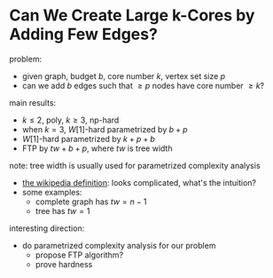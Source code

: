 # Can We Create Large k-Cores by Adding Few Edges?

problem: 

- given graph, budget $`b`$, core number $`k`$, vertex set size $`p`$
- can we add $`b`$ edges such that $`\ge p`$ nodes have core number $`\ge k`$?

main results: 

- $`k \le 2`$, poly, $`k \ge 3`$, np-hard
- when $`k=3`$, $`W[1]`$-hard parametrized by $`b+p`$
- $`W[1]`$-hard parametrized by $`k+p+b`$
- FTP by $`tw+b+p`$, where $`tw`$ is tree width

note: tree width is usually used for parametrized complexity analysis
- [the wikipedia definition](https://en.wikipedia.org/wiki/Treewidth): looks complicated, what's the intuition?
- some examples:
  - complete graph has $`tw=n-1`$
  - tree has $`tw=1`$


interesting direction:

- do parametrized complexity analysis for our problem
  - propose FTP algorithm?
  - prove hardness